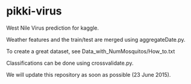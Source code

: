 # pikki-virus
West Nile Virus prediction for kaggle.

Weather features and the train/test are merged using aggregateDate.py.

To create a great dataset, see Data_with_NumMosquitos/How_to.txt

Classifications can be done using crossvalidate.py.

We will update this repository as soon as possible (23 June 2015).

